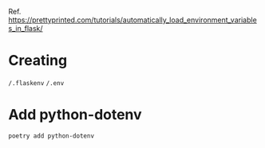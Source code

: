 
Ref. 
https://prettyprinted.com/tutorials/automatically_load_environment_variables_in_flask/

# Creating 
`/.flaskenv`
`/.env`

# Add python-dotenv

`poetry add python-dotenv`

